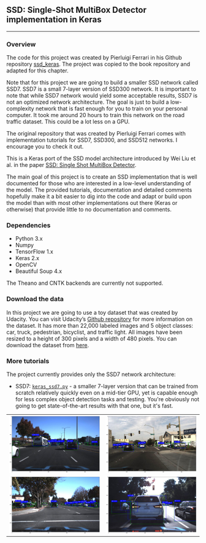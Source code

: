 ## SSD: Single-Shot MultiBox Detector implementation in Keras
---

### Overview
The code for this project was created by Pierluigi Ferrari in his Github repository [ssd_keras](https://github.com/pierluigiferrari/ssd_keras). The project was copied to the book repository and adapted for this chapter.

Note that for this project we are going to build a smaller SSD network called SSD7. SSD7 is a small 7-layer version of SSD300 network. It is important to note that while SSD7 network would yield some acceptable results, SSD7 is not an optimized network architecture. The goal is just to build a low-complexity network that is fast enough for you to train on your personal computer. It took me around 20 hours to train this network on the road traffic dataset. This could be a lot less on a GPU.

The original repository that was created by Pierluigi Ferrari comes with implementation tutorials for SSD7, SSD300, and SSD512 networks. I encourage you to check it out.


This is a Keras port of the SSD model architecture introduced by Wei Liu et al. in the paper [SSD: Single Shot MultiBox Detector](https://arxiv.org/abs/1512.02325).

The main goal of this project is to create an SSD implementation that is well documented for those who are interested in a low-level understanding of the model. The provided tutorials, documentation and detailed comments hopefully make it a bit easier to dig into the code and adapt or build upon the model than with most other implementations out there (Keras or otherwise) that provide little to no documentation and comments.

### Dependencies

* Python 3.x
* Numpy
* TensorFlow 1.x
* Keras 2.x
* OpenCV
* Beautiful Soup 4.x

The Theano and CNTK backends are currently not supported.

### Download the data

In this project we are going to use a toy dataset that was created by Udacity. You can visit Udacity’s [Github repository](https://github.com/udacity/self-driving-car/tree/master/annotations) for more information on the dataset. It has more than 22,000 labeled images and 5 object classes: car, truck, pedestrian, bicyclist, and traffic light. All images have been resized to a height of 300 pixels and a width of 480 pixels. You can download the dataset from [here](https://manning.box.com/s/rm9b4ksyiqlw6wu66vahmonubd8ixgq4).

### More tutorials

The project currently provides only the SSD7 network architecture:
* SSD7: [`keras_ssd7.py`](models/keras_ssd7.py) - a smaller 7-layer version that can be trained from scratch relatively quickly even on a mid-tier GPU, yet is capable enough for less complex object detection tasks and testing. You're obviously not going to get state-of-the-art results with that one, but it's fast.

|                                               |                                               |
| --------------------------------------------- | --------------------------------------------- |
| ![img01](./examples/ssd7_traffic_pred_01.png) | ![img01](./examples/ssd7_traffic_pred_02.png) |
| ![img01](./examples/ssd7_traffic_pred_03.png) | ![img01](./examples/ssd7_traffic_pred_04.png) |